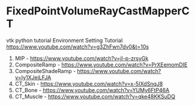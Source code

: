 # FixedPointVolumeRayCastMapperCT
 vtk python tutorial
 Environment Setting Tutorial https://www.youtube.com/watch?v=g3ZhFwn7dv0&t=10s 
 1. MIP                  - https://www.youtube.com/watch?v=jI-p-zrsyGk
 2. CompositeRamp        - https://www.youtube.com/watch?v=PrXEemomDIE
 3. CompositeShadeRamp   - https://www.youtube.com/watch?v=Iy1XJejLFJA
 4. CT_Skin              - https://www.youtube.com/watch?v=x-5IXdSnqJ8 
 5. CT_Bone              - https://www.youtube.com/watch?v=YUMy6FtP46A
 6. CT_Muscle            - https://www.youtube.com/watch?v=qke48KKSuDQ
